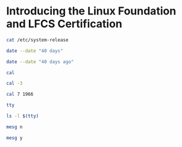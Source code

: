# Introducing the Linux Foundation and LFCS Certification

````sh
cat /etc/system-release

date --date "40 days"

date --date "40 days ago"

cal

cal -3

cal 7 1966

tty

ls -l $(tty)

mesg n

mesg y
````
